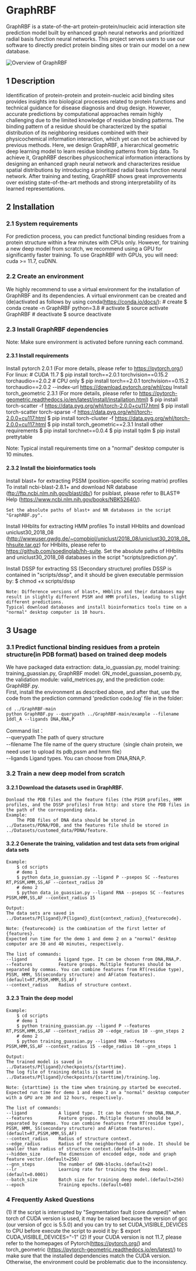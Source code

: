 # GraphRBF 

GraphRBF is a state-of-the-art protein-protein/nucleic acid interaction site prediction model built by enhanced graph neural networks and prioritized radial basis function neural networks. 
This project serves users to use our software to directly predict protein binding sites or train our model on a new database.  

![](https://github.com/Wssduer/GraphRBF/blob/main/GraphRBF-main/IMG/GraphRBF_flame.jpg "Overview of GraphRBF")  

## 1 Description 

  Identification of protein-protein and protein-nucleic acid binding sites provides insights into biological processes related to protein functions and technical guidance for disease diagnosis and drug design. However, accurate predictions by computational approaches remain highly challenging due to the limited knowledge of residue binding patterns. The binding pattern of a residue should be characterized by the spatial distribution of its neighboring residues combined with their physicochemical information interaction, which yet can not be achieved by previous methods. Here, we design GraphRBF, a hierarchical geometric deep learning model to learn residue binding patterns from big data. To achieve it, GraphRBF describes physicochemical information interactions by designing an enhanced graph neural network and characterizes residue spatial distributions by introducing a prioritized radial basis function neural network. After training and testing, GraphRBF shows great improvements over existing state-of-the-art methods and strong interpretability of its learned representations. 
  
## 2 Installation  

### 2.1 System requirements
For prediction process, you can predict functional binding residues from a protein structure within a few minutes with CPUs only. However, for training a new deep model from scratch, we recommend using a GPU for significantly faster training.
To use GraphRBF with GPUs, you will need: cuda >= 11.7, cuDNN.
### 2.2 Create an environment

We highly recommend to use a virtual environment for the installation of GraphRBF and its dependencies.
A virtual environment can be created and (de)activated as follows by using conda(https://conda.io/docs/):
        # create
        $ conda create -n GraphRBF python=3.8
        # activate
        $ source activate GraphRBF
        # deactivate
        $ source deactivate
        
### 2.3 Install GraphRBF dependencies
Note: Make sure environment is activated before running each command.

#### 2.3.1 Install requirements
Install pytorch 2.0.1 (For more details, please refer to https://pytorch.org/)
        For linux:
        # CUDA 11.7
        $ pip install torch==2.0.1 torchvision==0.15.2 torchaudio==2.0.2
        # CPU only
        $ pip install torch==2.0.1 torchvision==0.15.2 torchaudio==2.0.2 --index-url https://download.pytorch.org/whl/cpu
Install torch_geometric 2.3.1 (For more details, please refer to https://pytorch-geometric.readthedocs.io/en/latest/install/installation.html)
        $ pip install torch-scatter -f https://data.pyg.org/whl/torch-2.0.0+cu117.html
        $ pip install torch-scatter torch-sparse -f https://data.pyg.org/whl/torch-2.0.0+cu117.html
        $ pip install torch-cluster -f https://data.pyg.org/whl/torch-2.0.0+cu117.html
        $ pip install torch_geometric==2.3.1
Install other requirements
        $ pip install torchnet==0.0.4
        $ pip install tqdm
        $ pip install prettytable

Note: Typical install requirements time on a "normal" desktop computer is 10 minutes.
    
#### 2.3.2 Install the bioinformatics tools
Install blast+ for extracting PSSM (position-specific scoring matrix) profiles
    To install ncbi-blast-2.8.1+ and download NR database (ftp://ftp.ncbi.nlm.nih.gov/blast/db/) for psiblast, please refer to BLAST® Help (https://www.ncbi.nlm.nih.gov/books/NBK52640/).
    
    Set the absolute paths of blast+ and NR databases in the script "GraphRBF.py".
Install HHblits for extracting HMM profiles
    To install HHblits and download uniclust30_2018_08 (http://wwwuser.gwdg.de/~compbiol/uniclust/2018_08/uniclust30_2018_08_hhsuite.tar.gz) for HHblits, please refer to https://github.com/soedinglab/hh-suite.
    Set the absolute paths of HHblits and uniclust30_2018_08 databases in the script "scripts/prediction.py".
    
Install DSSP for extracting SS (Secondary structure) profiles
    DSSP is contained in "scripts/dssp", and it should be given executable permission by:
        $ chmod +x scripts/dssp

    Note: Difference versions of blast+, HHblits and their databases may result in slightly different PSSM and HMM profiles, leading to slight different predictions.
    Typical download databases and install bioinformatics tools time on a "normal" desktop computer is 10 hours.
    
## 3 Usage   

### 3.1 Predict functional binding residues from a protein structure(in PDB format) based on trained deep models
We have packaged data extraction: data_io_guassian.py, model training: training_guassian.py, GraphRBF model: GN_model_guassian_posemb.py, the validation module: valid_metrices.py, and the prediction code: GraphRBF.py.  
First, install the environment as described above, and after that, use the code from the prediction command 'prediction code.log' file in the folder:  

  `cd ../GraphRBF-main`  
  `python GraphRBF.py --querypath ../GraphRBF-main/example --filename 1ddl_A --ligands DNA,RNA,P`  
  
Command list：  
  --querypath   The path of query structure  
  --filename    The file name of the query structure（single chain protein, we need user to upload its pdb,pssm and hmm file）  
  --ligands     Ligand types. You can choose from DNA,RNA,P.
  
### 3.2  Train a new deep model from scratch

#### 3.2.1 Download the datasets used in GraphRBF.

	Donload the PDB files and the feature files (the PSSM profiles, HMM profiles, and the DSSP profiles) from http: and store the PDB files in the path of the corresponding data.
	Example:
		The PDB files of DNA data should be stored in ../Datasets/PDNA/PDB, and the features file shuld be stored in ../Datasets/customed_data/PDNA/feature.


#### 3.2.2 Generate the training, validation and test data sets from original data sets

    Example:
        $ cd scripts
        # demo 1
        $ python data_io_guassian.py --ligand P --psepos SC --features RT,PSSM,HMM,SS,AF --context_radius 20
        # demo 2
        $ python data_io_guassian.py --ligand RNA --psepos SC --features PSSM,HMM,SS,AF --context_radius 15

    Output:
    The data sets are saved in ../Datasets/P{ligand}/P{ligand}_dist{context_radius}_{featurecode}.

    Note: {featurecode} is the combination of the first letter of {features}.
    Expected run time for the demo 1 and demo 2 on a "normal" desktop computer are 30 and 40 minutes, respectively.

    The list of commands:
    --ligand            A ligand type. It can be chosen from DNA,RNA,P.
    --features          Feature groups. Multiple features should be separated by commas. You can combine features from RT(residue type), PSSM, HMM, SS(secondary structure) and AF(atom features).(default=RT,PSSM,HMM,SS,AF)
    --context_radius    Radius of structure context.

#### 3.2.3 Train the deep model

    Example:
        $ cd scripts
        # demo 1
        $ python training_guassian.py --ligand P --features RT,PSSM,HMM,SS,AF --context_radius 20 --edge_radius 10 --gnn_steps 2
        # demo 2
        $ python training_guassian.py --ligand RNA --features PSSM,HMM,SS,AF --context_radius 15 --edge_radius 10 --gnn_steps 1

    Output:
    The trained model is saved in ../Datasets/P{ligand}/checkpoints/{starttime}.
    The log file of training details is saved in ../Datasets/P{ligand}/checkpoints/{starttime}/training.log.

    Note: {starttime} is the time when training.py started be executed.
    Expected run time for demo 1 and demo 2 on a "normal" desktop computer with a GPU are 30 and 12 hours, respectively.

    The list of commands:
    --ligand            A ligand type. It can be chosen from DNA,RNA,P.
    --features          Feature groups. Multiple features should be separated by commas. You can combine features from RT(residue type), PSSM, HMM, SS(secondary structure) and AF(atom features).(default=RT,PSSM,HMM,SS,AF)
    --context_radius    Radius of structure context.
    --edge_radius       Radius of the neighborhood of a node. It should be smaller than radius of structure context.(default=10)
    --hidden_size       The dimension of encoded edge, node and graph feature vector.(default=256)
    --gnn_steps         The number of GNN-blocks.(default=2)
    --lr                Learning rate for training the deep model.(default=0.0001)
    --batch_size        Batch size for training deep model.(default=256)
    --epoch             Training epochs.(default=60)

### 4 Frequently Asked Questions
(1) If the script is interrupted by "Segmentation fault (core dumped)" when torch of CUDA version is used, it may be raised because the version of gcc (our version of gcc is 5.5.0) and you can try to set CUDA_VISIBLE_DEVICES to CPU before execute the script to avoid it by:
        $ export CUDA_VISIBLE_DEVICES="-1"
(2) If your CUDA version is not 11.7, please refer to the homepages of Pytorch(https://pytorch.org/) and torch_geometric (https://pytorch-geometric.readthedocs.io/en/latest/) to make sure that the installed dependencies match the CUDA version. Otherwise, the environment could be problematic due to the inconsistency.

